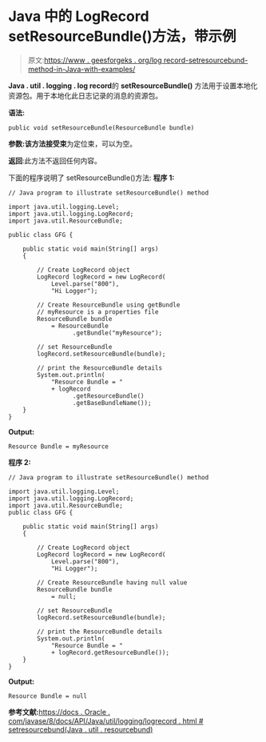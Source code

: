 # Java 中的 LogRecord setResourceBundle()方法，带示例

> 原文:[https://www . geesforgeks . org/log record-setresourcebund-method-in-Java-with-examples/](https://www.geeksforgeeks.org/logrecord-setresourcebundle-method-in-java-with-examples/)

**Java . util . logging . log record**的 **setResourceBundle()** 方法用于设置本地化资源包。用于本地化此日志记录的消息的资源包。

**语法:**

```
public void setResourceBundle(ResourceBundle bundle)

```

**参数:**该方法接受**束**为定位束，可以为空。

**返回**:此方法不返回任何内容。

下面的程序说明了 setResourceBundle()方法:
**程序 1:**

```
// Java program to illustrate setResourceBundle() method

import java.util.logging.Level;
import java.util.logging.LogRecord;
import java.util.ResourceBundle;

public class GFG {

    public static void main(String[] args)
    {

        // Create LogRecord object
        LogRecord logRecord = new LogRecord(
            Level.parse("800"),
            "Hi Logger");

        // Create ResourceBundle using getBundle
        // myResource is a properties file
        ResourceBundle bundle
            = ResourceBundle
                  .getBundle("myResource");

        // set ResourceBundle
        logRecord.setResourceBundle(bundle);

        // print the ResourceBundle details
        System.out.println(
            "Resource Bundle = "
            + logRecord
                  .getResourceBundle()
                  .getBaseBundleName());
    }
}
```

**Output:**

```
Resource Bundle = myResource

```

**程序 2:**

```
// Java program to illustrate setResourceBundle() method

import java.util.logging.Level;
import java.util.logging.LogRecord;
import java.util.ResourceBundle;
public class GFG {

    public static void main(String[] args)
    {

        // Create LogRecord object
        LogRecord logRecord = new LogRecord(
            Level.parse("800"),
            "Hi Logger");

        // Create ResourceBundle having null value
        ResourceBundle bundle
            = null;

        // set ResourceBundle
        logRecord.setResourceBundle(bundle);

        // print the ResourceBundle details
        System.out.println(
            "Resource Bundle = "
            + logRecord.getResourceBundle());
    }
}
```

**Output:**

```
Resource Bundle = null

```

**参考文献:**[https://docs . Oracle . com/javase/8/docs/API/Java/util/logging/logrecord . html # setresourcebund(Java . util . resourcebund)](https://docs.oracle.com/javase/8/docs/api/java/util/logging/LogRecord.html#setResourceBundle(java.util.ResourceBundle))